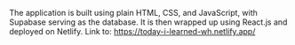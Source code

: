 The application is built using plain HTML, CSS, and JavaScript, with Supabase serving as the database. It is then wrapped up using React.js and deployed on Netlify.
Link to: https://today-i-learned-wh.netlify.app/




